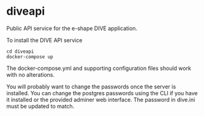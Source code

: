 # diveapi
Public API service for the  e-shape DIVE application.

To install the DIVE API service 
```
cd diveapi
docker-compose up
```
The docker-compose.yml and supporting configuration files should work with no alterations. 

You will probably want to change the passwords once the server is installed. You can change the postgres passwords using the CLI if you have it installed or the provided adminer web interface. The password in dive.ini must be updated to match.
